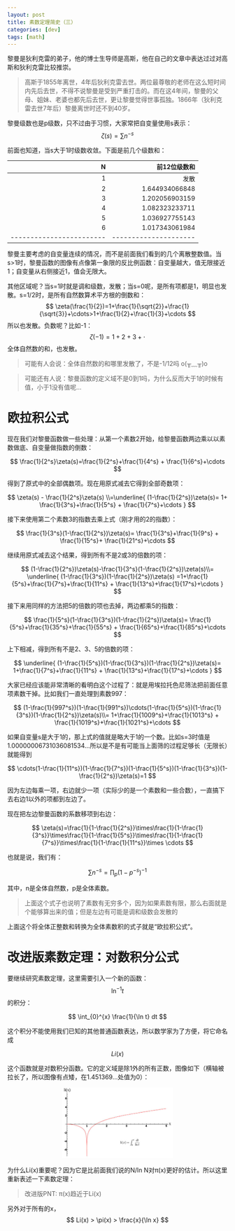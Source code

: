 ```yaml
---
layout: post
title: 素数定理简史（三）
categories: [dev]
tags: [math]
---
```


黎曼是狄利克雷的弟子，他的博士生导师是高斯，他在自己的文章中表达过过对高斯和狄利克雷比较推崇。

> 高斯于1855年离世，4年后狄利克雷去世。两位最尊敬的老师在这么短时间内先后去世，不得不说黎曼是受到严重打击的。而在这4年间，黎曼的父母、姐妹、老婆也都先后去世，更让黎曼觉得世事孤独。1866年（狄利克雷去世7年后）黎曼离世时还不到40岁。

黎曼级数也是p级数，只不过由于习惯，大家常把自变量使用s表示：
$$
\zeta(s) = \sum n^{-s}   
$$

前面也知道，当s大于1时级数收敛。下面是前几个级数和：

|                        N |          前12位级数和 |
| -----------------------: | --------------------: |
|                        1 |                  发散 |
|                        2 |        1.644934066848 |
|                        3 |        1.202056903159 |
|                        4 |        1.082323233711 |
|                        5 |        1.036927755143 |
|                        6 |        1.017343061984 |
| ------------------------ | --------------------- |

黎曼主要考虑的自变量连续的情况，而不是前面我们看到的几个离散整数值。当s>1时，黎曼函数的图像有点像第一象限的反比例函数：自变量越大，值无限接近1；自变量从右侧接近1，值会无限大。

其他区域呢？当s=1时就是调和级数，发散；当s=0呢，是所有项都是1，明显也发散。s=1/2时，是所有自然数算术平方根的倒数和：
$$
\zeta(\frac{1}{2})=1+\frac{1}{\sqrt{2}}+\frac{1}{\sqrt{3}}+\cdots>1+\frac{1}{2}+\frac{1}{3}+\cdots
$$
所以也发散。负数呢？比如-1：
$$
\zeta(-1)=1+2+3+\cdot
$$
全体自然数的和，也发散。

> 可能有人会说：全体自然数的和哪里发散了，不是-1/12吗 o(╥﹏╥)o

> 可能还有人说：黎曼函数的定义域不是0到1吗，为什么反而大于1的时候有值，小于1没有值呢...

# 欧拉积公式

现在我们对黎曼函数做一些处理：从第一个素数2开始，给黎曼函数两边乘以以素数做底、自变量做指数的倒数：

$$
\frac{1}{2^s}\zeta(s)=\frac{1}{2^s}+\frac{1}{4^s} + \frac{1}{6^s}+\cdots 
$$

得到了原式中的全部偶数项。现在用原式减去它得到全部奇数项：

$$
\zeta(s) - \frac{1}{2^s}\zeta(s) \\=\underline{ (1-\frac{1}{2^s})\zeta(s)= 1+ \frac{1}{3^s}+\frac{1}{5^s} + \frac{1}{7^s}+\cdots }
$$

接下来使用第二个素数3的指数去乘上式（刚才用的2的指数）：

$$
\frac{1}{3^s}(1-\frac{1}{2^s})\zeta(s)= \frac{1}{3^s}+\frac{1}{9^s} + \frac{1}{15^s}+ \frac{1}{21^s}+\cdots 
$$

继续用原式减去这个结果，得到所有不是2或3的倍数的项：

$$
(1-\frac{1}{2^s})\zeta(s)-\frac{1}{3^s}(1-\frac{1}{2^s})\zeta(s)\\= \underline{
    (1-\frac{1}{3^s})(1-\frac{1}{2^s})\zeta(s)
    =1+\frac{1}{5^s}+\frac{1}{7^s}+\frac{1}{11^s} + \frac{1}{13^s}+\frac{1}{17^s}+\cdots
}
$$

接下来用同样的方法把5的倍数的项也去掉，两边都乘5的指数：

$$
\frac{1}{5^s}(1-\frac{1}{3^s})(1-\frac{1}{2^s})\zeta(s)=
\frac{1}{5^s}+\frac{1}{35^s}+\frac{1}{55^s} + \frac{1}{65^s}+\frac{1}{85^s}+\cdots
$$

上下相减，得到所有不是2、3、5的倍数的项：

$$
\underline{
    (1-\frac{1}{5^s})(1-\frac{1}{3^s})(1-\frac{1}{2^s})\zeta(s)=
    1+\frac{1}{7^s}+\frac{1}{11^s} + \frac{1}{13^s}+\frac{1}{17^s}+\cdots
}
$$

大家已经应该能非常清晰的看明白这个过程了：就是用埃拉托色尼筛法把前面任意项素数干掉。比如我们一直处理到素数997：

$$
    (1-\frac{1}{997^s})(1-\frac{1}{991^s})\cdots(1-\frac{1}{5^s})(1-\frac{1}{3^s})(1-\frac{1}{2^s})\zeta(s)\\=
    1+\frac{1}{1009^s}+\frac{1}{1013^s} + \frac{1}{1019^s}+\frac{1}{1021^s}+\cdots
$$

如果自变量s是大于1的，那上式的值就是略大于1的一个数。比如s=3时值是1.00000006731036081534...所以是不是有可能当上面筛的过程足够长（无限长）就能得到

$$
\cdots(1-\frac{1}{11^s})(1-\frac{1}{7^s})(1-\frac{1}{5^s})(1-\frac{1}{3^s})(1-\frac{1}{2^s})\zeta(s)=1
$$

因为左边每乘一项，右边就少一项（实际少的是一个素数和一些合数），一直搞下去右边1以外的项都到左边了。

现在把左边黎曼函数的系数移项到右边：

$$
\zeta(s)=\frac{1}{1-\frac{1}{2^s}}\times\frac{1}{1-\frac{1}{3^s}}\times\frac{1}{1-\frac{1}{5^s}}\times\frac{1}{1-\frac{1}{7^s}}\times\frac{1}{1-\frac{1}{11^s}}\times \cdots
$$

也就是说，我们有：

$$
\sum n^{-s} =\prod_p (1-p^{-s})^{-1} 
$$

其中，n是全体自然数，p是全体素数。

> 上面这个式子也说明了素数有无穷多个，因为如果素数有限，那么右面就是个能够算出来的值；但是左边有可能是调和级数会发散的

上面这个将全体正整数和转换为全体素数积的式子就是“欧拉积公式”。

# 改进版素数定理：对数积分公式

要继续研究素数定理，这里需要引入一个新的函数：
$$
\ln ^ {-1} t
$$
的积分：

$$
\int_{0}^{x} \frac{1}{\ln t} dt
$$

这个积分不能使用我们已知的其他普通函数表达，所以数学家为了方便，将它命名成

$$
Li(x)
$$

这个函数就是对数积分函数。它的定义域是除1外的所有正数，图像如下（横轴被拉长了，所以图像有点矮，在1.451369...处值为0）：

<div align="center">
<img width="50%" src="/images/post/lix.jpg">
</div>

为什么Li(x)重要呢？因为它是比前面我们说的N/ln N对π(x)更好的估计。所以这里重新表述一下素数定理：

> 改进版PNT: π(x)趋近于Li(x)

另外对于所有的x，
$$
Li(x) > \pi(x) > \frac{x}{\ln x}
$$